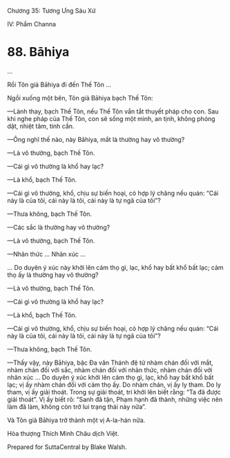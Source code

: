  

Chương 35: Tương Ưng Sáu Xứ

IV: Phẩm Channa

# 88\. Bāhiya

…

Rồi Tôn giả Bāhiya đi đến Thế Tôn …

Ngồi xuống một bên, Tôn giả Bāhiya bạch Thế Tôn:

—Lành thay, bạch Thế Tôn, nếu Thế Tôn vắn tắt thuyết pháp cho con. Sau khi nghe pháp của Thế Tôn, con sẽ sống một mình, an tịnh, không phóng dật, nhiệt tâm, tinh cần.

—Ông nghĩ thế nào, này Bāhiya, mắt là thường hay vô thường?

—Là vô thường, bạch Thế Tôn.

—Cái gì vô thường là khổ hay lạc?

—Là khổ, bạch Thế Tôn.

—Cái gì vô thường, khổ, chịu sự biến hoại, có hợp lý chăng nếu quán: “Cái này là của tôi, cái này là tôi, cái này là tự ngã của tôi”?

—Thưa không, bạch Thế Tôn.

—Các sắc là thường hay vô thường?

—Là vô thường, bạch Thế Tôn.

—Nhãn thức … Nhãn xúc …

… Do duyên ý xúc này khởi lên cảm thọ gì, lạc, khổ hay bất khổ bất lạc; cảm thọ ấy là thường hay vô thường?

—Là vô thường, bạch Thế Tôn.

—Cái gì vô thường là khổ hay lạc?

—Là khổ, bạch Thế Tôn.

—Cái gì vô thường, khổ, chịu sự biến hoại, có hợp lý chăng nếu quán: “Cái này là của tôi, cái này là tôi, cái này là tự ngã của tôi”?

—Thưa không, bạch Thế Tôn.

—Thấy vậy, này Bāhiya, bậc Ða văn Thánh đệ tử nhàm chán đối với mắt, nhàm chán đối với sắc, nhàm chán đối với nhãn thức, nhàm chán đối với nhãn xúc … Do duyên ý xúc khởi lên cảm thọ gì, lạc, khổ hay bất khổ bất lạc; vị ấy nhàm chán đối với cảm thọ ấy. Do nhàm chán, vị ấy ly tham. Do ly tham, vị ấy giải thoát. Trong sự giải thoát, trí khởi lên biết rằng: “Ta đã được giải thoát”. Vị ấy biết rõ: “Sanh đã tận, Phạm hạnh đã thành, những việc nên làm đã làm, không còn trở lui trạng thái này nữa”.

Và Tôn giả Bāhiya trở thành một vị A-la-hán nữa.

Hòa thượng Thích Minh Châu dịch Việt.

Prepared for SuttaCentral by Blake Walsh.